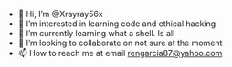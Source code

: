 - 👋 Hi, I’m @Xrayray56x
- 👀 I’m interested in learning code and ethical hacking 
- 🌱 I’m currently learning what a shell. Is all
- 💞️ I’m looking to collaborate on not sure at the moment 
- 📫 How to reach me at email rengarcia87@yahoo.com

<!---
Xrayray56x/Xrayray56x is a ✨ special ✨ repository because its `README.md` (this file) appears on your GitHub profile.
You can click the Preview link to take a look at your changes.
--->
